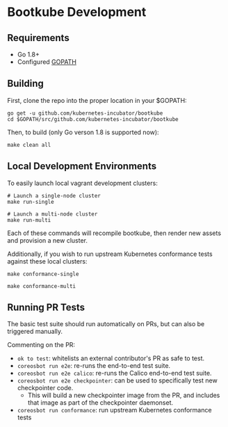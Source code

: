 # Bootkube Development

## Requirements

* Go 1.8+
* Configured [GOPATH](http://golang.org/doc/code.html#GOPATH)

## Building

First, clone the repo into the proper location in your $GOPATH:

```
go get -u github.com/kubernetes-incubator/bootkube
cd $GOPATH/src/github.com/kubernetes-incubator/bootkube
```

Then, to build (only Go verson 1.8 is supported now):

```
make clean all
```

## Local Development Environments

To easily launch local vagrant development clusters:

```
# Launch a single-node cluster
make run-single
```

```
# Launch a multi-node cluster
make run-multi
```

Each of these commands will recompile bootkube, then render new assets and provision a new cluster.

Additionally, if you wish to run upstream Kubernetes conformance tests against these local clusters:

```
make conformance-single
```

```
make conformance-multi
```

## Running PR Tests

The basic test suite should run automatically on PRs, but can also be triggered manually.

Commenting on the PR:

* `ok to test`: whitelists an external contributor's PR as safe to test.
* `coreosbot run e2e`: re-runs the end-to-end test suite.
* `coreosbot run e2e calico`: re-runs the Calico end-to-end test suite.
* `coreosbot run e2e checkpointer`: can be used to specifically test new checkpointer code.
    * This will build a new checkpointer image from the PR, and includes that image as part of the checkpointer daemonset.
* `coreosbot run conformance`: run upstream Kubernetes conformance tests
